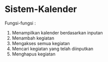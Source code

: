 # Sistem-Kalender
Fungsi-fungsi :
1. Menampilkan kalender berdasarkan inputan
2. Menambah kegiatan
3. Mengakses semua kegiatan
4. Mencari kegiatan yang telah diinputkan
5. Menghapus kegiatan
